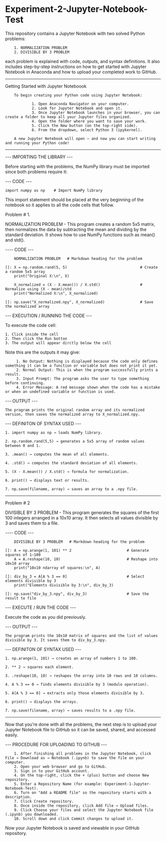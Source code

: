 # Experiment-2-Jupyter-Notebook-Test

This repository contains a Jupyter Notebook with two solved Python problems:

		1. NORMALIZATION PROBLEM
        2. DIVISIBLE BY 3 PROBLEM

each problem is explained with code, outputs, and syntax definitions. It also includes step-by-step instructions on how to get started with Jupyter Notebook in Anaconda and how to upload your completed work to GitHub.

_____________________________________

Getting Started with Jupyter Noteboook

        To begin creating your Python code using Jupyter Notebook:
        
                1. Open Anaconda Navigator on your computer.
                2. Look for Jupyter Notebook and open it.
                3. Once Jupyter Notebook launches in your browser, you can create a folder to keep all your Jupyter files organized.
                4. Open the folder where you want to save your work.
                5. Click the New button (on the top-right side).
                6. From the dropdown, select Python 3 (ipykernel).
                
        A new Jupyter Notebook will open — and now you can start writing and running your Python code!

_____________________________________

--- IMPORTING THE LIBRARY ---

Before starting with the problems, the NumPy library must be imported since both problems require it:

--- CODE ---

	import numpy as np    # Import NumPy library

This import statement should be placed at the very beginning of the notebook so it applies to all the code cells that follow.

Problem # 1. 

NORMALIZATION PROBLEM
                       - This program creates a random 5x5 matrix, then normalizes the data by subtracting the mean and dividing by the standard deviation. It shows how to use NumPy functions such as mean() and std().

---- CODE ---

		NORMALIZATION PROBLEM   # Markdown heading for the problem

	[]: X = np.random.rand(5, 5)                                 # Create a random 5x5 array
		print("Original X:\n", X)
  
  		X_normalized = (X - X.mean()) / X.std()                  # Normalize using (X - mean)/std
    	print("Normalized X:\n", X_normalized)

	[]: np.save("X_normalized.npy", X_normalized)                # Save the normalized array

--- EXECUTION / RUNNING THE CODE ---

To execute the code cell:

	1. Click inside the cell
	2. Then click the Run botton
	3. The output will appear dirctly below the cell

Note this are the outputs it may give:

         1. No Output: Nothing is displayed because the code only defines something it can be a function or variable but does not print it yet.
         2. Normal Output: This is when the program successfully prints a result. 
         3. Input Prompt: The program asks the user to type something before continuing.
         4. Error Message: A red message shown when the code has a mistake or when an undefined variable or function is used.
 

--- OUTPUT ---
	
 	The program prints the original random array and its normalized version, then saves the normalized array to X_normalized.npy.
 
--- DEFINITON OF SYNTAX USED ---

	1. import numpy as np → loads NumPy library.

	2. np.random.rand(5,5) → generates a 5x5 array of random values between 0 and 1.

	3. .mean() → computes the mean of all elements.

	4. .std() → computes the standard deviation of all elements.

	5. (X - X.mean()) / X.std() → formula for normalization.

	6. print() → displays text or results.

	7. np.save(filename, array) → saves an array to a .npy file.



_____________________________________


Problem # 2

DIVISIBLE BY 3 PROBLEM
                       - This program generates the squares of the first 100 integers arranged in a 10x10 array. It then selects all values divisible by 3 and saves them to a file.

---- CODE ---

		DIVISIBLE BY 3 PROBLEM   # Markdown heading for the problem

	[]: A = np.arange(1, 101) ** 2                         # Generate squares of 1–100
   		A = A.reshape(10, 10)                              # Reshape into 10x10 array
    	print("10x10 ndarray of squares:\n", A)

	[]: div_by_3 = A[A % 3 == 0]                           # Select elements divisible by 3
    	print("Elements divisible by 3:\n", div_by_3)

	[]: np.save("div_by_3.npy", div_by_3)                  # Save the result to file

--- EXECUTE / RUN THE CODE ---

Execute the code as you did previously.

--- OUTPUT ---

	The program prints the 10x10 matrix of squares and the list of values divisible by 3. It saves them to div_by_3.npy.

--- DEFINITON OF SYNTAX USED ---

	1. np.arange(1, 101) → creates an array of numbers 1 to 100.

	2. ** 2 → squares each element.

	3. .reshape(10, 10) → reshapes the array into 10 rows and 10 columns.

	4. A % 3 == 0 → finds elements divisible by 3 (modulo operation).

	5. A[A % 3 == 0] → extracts only those elements divisible by 3.

	6. print() → displays the arrays.

	7. np.save(filename, array) → saves results to a .npy file.

_____________________________________


Now that you’re done with all the problems, the next step is to upload your Jupyter Notebook file to GitHub so it can be saved, shared, and accessed easily.

--- PROCEDURE FOR UPLOADING TO GITHUB ---

        1. After finishing all problems in the Jupyter Notebook, click File → Download as → Notebook (.ipynb) to save the file on your computer.
        2. Open your web browser and go to GitHub.
        3. Sign in to your GitHub account.
        4. On the top-right, click the + (plus) button and choose New repository.
        5. Enter a Repository Name (for example: Experiment-1-Jupyter-Notebook-Test).
        6. Turn on "Add a README file" so the repository starts with a description.
        7. Click Create repository.
        8. Once inside the repository, click Add file → Upload files.
        9. Click Choose your files and select the Jupyter Notebook file (.ipynb) you downloaded.
        10. Scroll down and click Commit changes to upload it.

Now your Jupyter Notebook is saved and viewable in your GitHub repository. 







